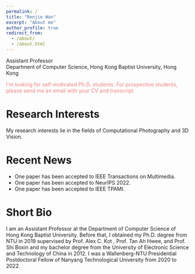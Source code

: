 ```yaml
---
permalink: /
title: "Renjie Wan"
excerpt: "About me"
author_profile: true
redirect_from: 
  - /about/
  - /about.html
---
```


Assistant Professor <br>
Department of Computer Science, Hong Kong Baptist University, Hong Kong

<font color=LightCoral>I'm looking for self-motivated Ph.D. students. For prospective students, please send me an email with your CV and transcript.</font>


**Research Interests**
======
My research interests lie in the fields of Computational Photography and 3D Vision. 



**Recent News**
======
- One paper has been accepted to IEEE Transactions on Multimedia.
- One paper has been accepted to NeurIPS 2022.
- One paper has been accepted to IEEE TPAMI.

**Short Bio**
======
I am an Assistant Professor at the Department of Computer Science of Hong Kong Baptist University. Before that, I obtained my Ph.D. degree from NTU in 2019 supervised by Prof. Alex C. Kot , Prof. Tan Ah Hwee, and Prof. Shi Boxin and my bachelor degree from the University of Electronic Science and Technology of China in 2012. I was a Wallenberg-NTU Presidential Postdoctoral Fellow of Nanyang Technological University from 2020 to 2022. 
